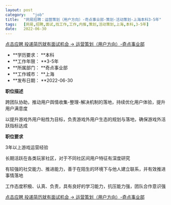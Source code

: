 ```yaml
---
layout:	post
category:	"job"
title:	"网易招聘：运营策划（用户方向）-奇点事业部-策划-活动策划-上海本科3-5年"
tags:	[网易,招聘,面试,找工作,工作,内推,策划,活动策划,上海,本科,3-5年]
date:	2022-06-30
---
```


[点击应聘 投递简历就有面试机会 ->  运营策划（用户方向）-奇点事业部](http://mobile.bole.netease.com/bole/boleDetail?id=34942&employeeId=346f03c3cda5f04c&key=all)



- **学历要求： **本科
- **工作年限： **3-5年
- **所属部门： **奇点事业部
- **工作城市： **上海
- **发布日期： **2022-06-30



**职位描述**

跨团队协助，推动用户舆情收集-整理-解决机制的落地，持续优化用户体验，提升用户满意度

以提升游戏外用户粘性为目标，负责游戏外用户生态的规划与落地，确保游戏外活跃指标达成









**职位要求**

3年以上游戏运营经验

长期活跃在各类玩家社区，对于不同社区间用户特征有深度研究

有较强的社交能力、推进能力，善于在陌生的环境下与他人建立联系，并有效推进事情落地

工作态度积极、认真、负责，具有良好的学习能力，抗压能力强，团队合作意识强



[点击应聘 投递简历就有面试机会 ->  运营策划（用户方向）-奇点事业部](http://mobile.bole.netease.com/bole/boleDetail?id=34942&employeeId=346f03c3cda5f04c&key=all)
